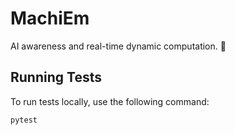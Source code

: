 # MachiEm

AI awareness and real-time dynamic computation. 🤖

## Running Tests

To run tests locally, use the following command:

```bash
pytest